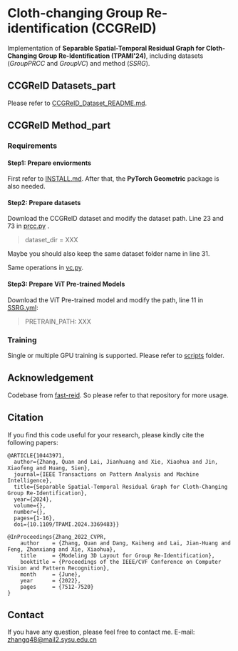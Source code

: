 # Cloth-changing Group Re-identification (CCGReID)
Implementation of **Separable Spatial-Temporal Residual Graph for Cloth-Changing Group Re-Identification (TPAMI'24)**, including datasets (*GroupPRCC* and *GroupVC*) and method (*SSRG*).

## CCGReID Datasets_part
Please refer to [CCGReID_Dataset_README.md](./CCGReID_Dataset_README.md).

## CCGReID Method_part
### Requirements
#### Step1: Prepare enviorments
First refer to [INSTALL.md](./INSTALL.md).
After that, the **PyTorch Geometric** package is also needed.

#### Step2: Prepare datasets
Download the CCGReID dataset and modify the dataset path.
Line 23 and 73 in  [prcc.py](./fastreid/data/datasets/prcc.py) .
> dataset_dir = XXX


Maybe you should also keep the same dataset folder name in line 31.

Same operations in [vc.py](./fastreid/data/datasets/vc.py).

#### Step3: Prepare ViT Pre-trained Models
Download the ViT Pre-trained model and modify the path, line 11 in [SSRG.yml](./configs/Base-SSRG.yml):
> PRETRAIN_PATH: XXX

### Training
Single or multiple GPU training is supported. Please refer to [scripts](./scripts/) folder.

## Acknowledgement
Codebase from [fast-reid](https://github.com/JDAI-CV/fast-reid). So please refer to that repository for more usage.

## Citation
If you find this code useful for your research, please kindly cite the following papers:
```
@ARTICLE{10443971,
  author={Zhang, Quan and Lai, Jianhuang and Xie, Xiaohua and Jin, Xiaofeng and Huang, Sien},
  journal={IEEE Transactions on Pattern Analysis and Machine Intelligence}, 
  title={Separable Spatial-Temporal Residual Graph for Cloth-Changing Group Re-Identification}, 
  year={2024},
  volume={},
  number={},
  pages={1-16},
  doi={10.1109/TPAMI.2024.3369483}}

@InProceedings{Zhang_2022_CVPR,
    author    = {Zhang, Quan and Dang, Kaiheng and Lai, Jian-Huang and Feng, Zhanxiang and Xie, Xiaohua},
    title     = {Modeling 3D Layout for Group Re-Identification},
    booktitle = {Proceedings of the IEEE/CVF Conference on Computer Vision and Pattern Recognition},
    month     = {June},
    year      = {2022},
    pages     = {7512-7520}
}
```

## Contact
If you have any question, please feel free to contact me. E-mail: zhangq48@mail2.sysu.edu.cn


